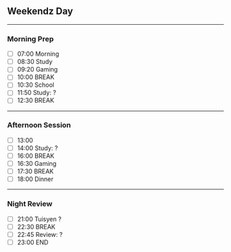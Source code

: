  ## Weekendz Day
---
### Morning Prep

- [ ] 07:00 Morning
- [ ] 08:30 Study
- [ ] 09:20 Gaming
- [ ] 10:00 BREAK
- [ ] 10:30 School
- [ ] 11:50 Study: ?
- [ ] 12:30 BREAK
---
### Afternoon Session

- [ ] 13:00
- [ ] 14:00 Study: ?
- [ ] 16:00 BREAK
- [ ] 16:30 Gaming
- [ ] 17:30 BREAK
- [ ] 18:00 Dinner
---
### Night Review

- [ ] 21:00 Tuisyen ?
- [ ] 22:30 BREAK
- [ ] 22:45 Review: ?
- [ ] 23:00 END